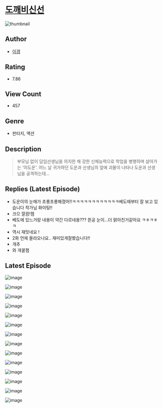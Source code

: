 # [도깨비신선](https://comic.naver.com/bestChallenge/list?titleId=810006)
![thumbnail](https://image-comic.pstatic.net/user_contents_data/challenge_comic/2023/05/23/340388/upload_3617575113713857333_480x623.jpeg)

## Author
- [이갱](https://comic.naver.com/artistTitle?id=340388)

## Rating
- 7.86

## View Count
- 457

## Genre
- 판타지, 액션

## Description
> 부모님 없이 담임선생님을 의지한 채 강한 신체능력으로 학업을 병행하며 살아가는 '이도운'. 어느 날 귀가하던 도운과 선생님의 앞에 괴물이 나타나 도운과 선생님을 공격하는데...

## Replies (Latest Episode)
- 도운이의 눈매가 초롱초롱해졌어!!ㅋㅋㅋㅋㅋㅋㅋㅋㅋㅋㅋㅋ베도때부터 잘 보고 있습니다 작가님 화이팅!!
- 크으 깔끔!잼
- 베도에 있느거랑 내용이 약간 다르네용??? 쥔공 눈이...더 맑아진거같아요 ㅋㅎㅋㅎㅋ
- 역시 재밋네요 !
- 2화 언제 올라오나요.. 재미있게잘봤습니다!!
- 개추
- 와 개꿀잼

## Latest Episode
![image](https://image-comic.pstatic.net/user_contents_data/challenge_comic/2023/05/23/340388/upload_3688838856195584564.jpeg)

![image](https://image-comic.pstatic.net/user_contents_data/challenge_comic/2023/05/23/340388/upload_3703473163445887797.jpeg)

![image](https://image-comic.pstatic.net/user_contents_data/challenge_comic/2023/05/23/340388/upload_3847873098455015735.jpeg)

![image](https://image-comic.pstatic.net/user_contents_data/challenge_comic/2023/05/23/340388/upload_3979272438783697762.jpeg)

![image](https://image-comic.pstatic.net/user_contents_data/challenge_comic/2023/05/23/340388/upload_3847591637152116785.jpeg)

![image](https://image-comic.pstatic.net/user_contents_data/challenge_comic/2023/05/23/340388/upload_4063431266504304228.jpeg)

![image](https://image-comic.pstatic.net/user_contents_data/challenge_comic/2023/05/23/340388/upload_7221859991571162166.jpeg)

![image](https://image-comic.pstatic.net/user_contents_data/challenge_comic/2023/05/23/340388/upload_3630295363772048995.jpeg)

![image](https://image-comic.pstatic.net/user_contents_data/challenge_comic/2023/05/23/340388/upload_7149235930035152485.jpeg)

![image](https://image-comic.pstatic.net/user_contents_data/challenge_comic/2023/05/23/340388/upload_4063154168837715813.jpeg)

![image](https://image-comic.pstatic.net/user_contents_data/challenge_comic/2023/05/23/340388/upload_4135493460334489904.jpeg)

![image](https://image-comic.pstatic.net/user_contents_data/challenge_comic/2023/05/23/340388/upload_4135487959353799268.jpeg)

![image](https://image-comic.pstatic.net/user_contents_data/challenge_comic/2023/05/23/340388/upload_3472898066626196324.jpeg)

![image](https://image-comic.pstatic.net/user_contents_data/challenge_comic/2023/05/23/340388/upload_7377847701791322167.jpeg)
